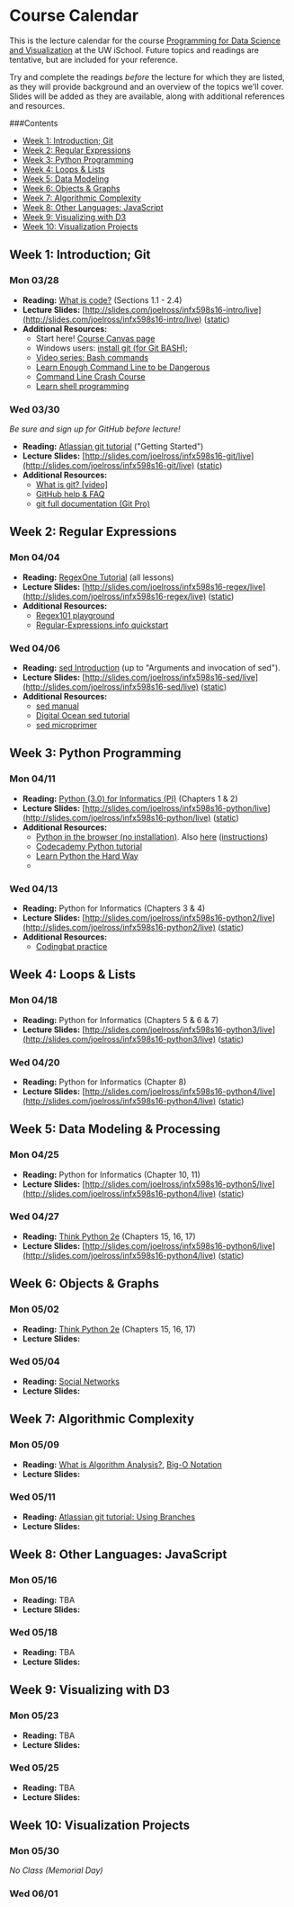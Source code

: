 # Course Calendar
This is the lecture calendar for the course [Programming for Data Science and Visualization](https://canvas.uw.edu/courses/1041440) at the UW iSchool. Future topics and readings are tentative, but are included for your reference.

Try and complete the readings _before_ the lecture for which they are listed, as they will provide background and an overview of the topics we'll cover. Slides will be added as they are available, along with additional references and resources.

<!-- doctoc README.md --github --maxlevel 2 --title '###Contents' -->
<!-- START doctoc generated TOC please keep comment here to allow auto update -->
<!-- DON'T EDIT THIS SECTION, INSTEAD RE-RUN doctoc TO UPDATE -->
###Contents

- [Week 1: Introduction; Git](#week-1-introduction-git)
- [Week 2: Regular Expressions](#week-2-regular-expressions)
- [Week 3: Python Programming](#week-3-python-programming)
- [Week 4: Loops & Lists](#week-4-loops-&-lists)
- [Week 5: Data Modeling](#week-5-data-modeling)
- [Week 6: Objects & Graphs](#week-6-objects-&-graphs)
- [Week 7: Algorithmic Complexity](#week-7-algorithmic-complexity)
- [Week 8: Other Languages: JavaScript](#week-8-other-languages-javascript)
- [Week 9: Visualizing with D3](#week-9-visualizing-with-d3)
- [Week 10: Visualization Projects](#week-10-visualization-projects)

<!-- END doctoc generated TOC please keep comment here to allow auto update -->


## Week 1: Introduction; Git

### Mon 03/28
- **Reading:**
    [What is code?](http://www.bloomberg.com/graphics/2015-paul-ford-what-is-code/) (Sections 1.1 - 2.4)
- **Lecture Slides:**
    [http://slides.com/joelross/infx598s16-intro/live](http://slides.com/joelross/infx598s16-intro/live) ([static](http://slides.com/joelross/infx598s16-intro/))
- **Additional Resources:**
    - Start here! [Course Canvas page](https://canvas.uw.edu/courses/1041440)
    - Windows users: [install git (for Git BASH)](https://git-for-windows.github.io/);
    - [Video series: Bash commands](https://www.youtube.com/watch?v=sqYUYHn-HKg&list=PLCAF7D691FFA25555)
    - [Learn Enough Command Line to be Dangerous](https://www.learnenough.com/command-line-tutorial)
    - [Command Line Crash Course](http://cli.learncodethehardway.org/book/)
    - [Learn shell programming](http://www.learnshell.org/)


### Wed 03/30
_Be sure and sign up for GitHub before lecture!_

- **Reading:**
    [Atlassian git tutorial](https://www.atlassian.com/git/tutorials/what-is-version-control) ("Getting Started")
- **Lecture Slides:**
    [http://slides.com/joelross/infx598s16-git/live](http://slides.com/joelross/infx598s16-git/live) ([static](http://slides.com/joelross/infx598s16-git/))
- **Additional Resources:**
    - [What is git? [video]](https://git-scm.com/videos)
    - [GitHub help & FAQ](https://help.github.com/)
    - [git full documentation (Git Pro)](https://git-scm.com/book/en/v2)


## Week 2: Regular Expressions
### Mon 04/04
- **Reading:** [RegexOne Tutorial](http://regexone.com/lesson/introduction_abcs) (all lessons)
- **Lecture Slides:**
    [http://slides.com/joelross/infx598s16-regex/live](http://slides.com/joelross/infx598s16-regex/live) ([static](http://slides.com/joelross/infx598s16-regex/))
- **Additional Resources:**
    - [Regex101 playground](https://regex101.com/#python)
    - [Regular-Expressions.info quickstart](http://www.regular-expressions.info/quickstart.html)


### Wed 04/06
- **Reading:** [sed Introduction](http://www.grymoire.com/Unix/Sed.html) (up to "Arguments and invocation of sed").
- **Lecture Slides:**
    [http://slides.com/joelross/infx598s16-sed/live](http://slides.com/joelross/infx598s16-sed/live) ([static](http://slides.com/joelross/infx598s16-sed/))
- **Additional Resources:**
    - [sed manual](https://www.gnu.org/software/sed/manual/sed.html)
    - [Digital Ocean sed tutorial](https://www.digitalocean.com/community/tutorials/the-basics-of-using-the-sed-stream-editor-to-manipulate-text-in-linux)
    - [sed microprimer](http://tldp.org/LDP/abs/html/x23170.html)


## Week 3: Python Programming
### Mon 04/11
- **Reading:** [Python (3.0) for Informatics (PI)](http://do1.dr-chuck.com/pythonlearn/EN_us/pythonlearn.pdf) (Chapters 1 & 2)
- **Lecture Slides:** [http://slides.com/joelross/infx598s16-python/live](http://slides.com/joelross/infx598s16-python/live) ([static](http://slides.com/joelross/infx598s16-python/))
- **Additional Resources:**
    - [Python in the browser (no installation)](http://www.skulpt.org/). Also [here](https://www.pythonanywhere.com/try-ipython/) ([instructions](http://www.allendowney.com/wp/books/think-python-2e/))
    - [Codecademy Python tutorial](https://www.codecademy.com/learn/python)
    - [Learn Python the Hard Way](http://learnpythonthehardway.org/book/)
    - 

### Wed 04/13
- **Reading:** Python for Informatics (Chapters 3 & 4)
- **Lecture Slides:** [http://slides.com/joelross/infx598s16-python2/live](http://slides.com/joelross/infx598s16-python2/live) ([static](http://slides.com/joelross/infx598s16-python2/))
- **Additional Resources:**
    - [Codingbat practice](http://codingbat.com/python)


## Week 4: Loops & Lists
### Mon 04/18
- **Reading:** Python for Informatics (Chapters 5 & 6 & 7)
- **Lecture Slides:** [http://slides.com/joelross/infx598s16-python3/live](http://slides.com/joelross/infx598s16-python3/live) ([static](http://slides.com/joelross/infx598s16-python3/))



### Wed 04/20
- **Reading:** Python for Informatics (Chapter 8)
- **Lecture Slides:** [http://slides.com/joelross/infx598s16-python4/live](http://slides.com/joelross/infx598s16-python4/live) ([static](http://slides.com/joelross/infx598s16-python4/))



## Week 5: Data Modeling & Processing
### Mon 04/25
- **Reading:** Python for Informatics (Chapter 10, 11)
- **Lecture Slides:** [http://slides.com/joelross/infx598s16-python5/live](http://slides.com/joelross/infx598s16-python4/live) ([static](http://slides.com/joelross/infx598s16-python5/))


### Wed 04/27
- **Reading:** [Think Python 2e](http://greenteapress.com/wp/think-python-2e/) (Chapters 15, 16, 17)
- **Lecture Slides:** [http://slides.com/joelross/infx598s16-python6/live](http://slides.com/joelross/infx598s16-python4/live) ([static](http://slides.com/joelross/infx598s16-python6/))



## Week 6: Objects & Graphs
### Mon 05/02
- **Reading:** [Think Python 2e](http://greenteapress.com/wp/think-python-2e/) (Chapters 15, 16, 17)
- **Lecture Slides:**


### Wed 05/04
- **Reading:** [Social Networks](http://www-rohan.sdsu.edu/~gawron/python_for_ss/course_core/book_draft/Social_Networks/Social_Networks.html)
- **Lecture Slides:**


## Week 7: Algorithmic Complexity
### Mon 05/09
- **Reading:** [What is Algorithm Analysis?](http://interactivepython.org/runestone/static/pythonds/AlgorithmAnalysis/WhatIsAlgorithmAnalysis.html), [Big-O Notation](http://interactivepython.org/runestone/static/pythonds/AlgorithmAnalysis/BigONotation.html)
- **Lecture Slides:**


### Wed 05/11
- **Reading:** [Atlassian git tutorial: Using Branches](https://www.atlassian.com/git/tutorials/using-branches)
- **Lecture Slides:**


## Week 8: Other Languages: JavaScript
### Mon 05/16
- **Reading:** TBA
- **Lecture Slides:**


### Wed 05/18
- **Reading:** TBA
- **Lecture Slides:**


## Week 9: Visualizing with D3
### Mon 05/23
- **Reading:** TBA
- **Lecture Slides:**


### Wed 05/25
- **Reading:** TBA
- **Lecture Slides:**


## Week 10: Visualization Projects
### Mon 05/30
_No Class (Memorial Day)_

### Wed 06/01
